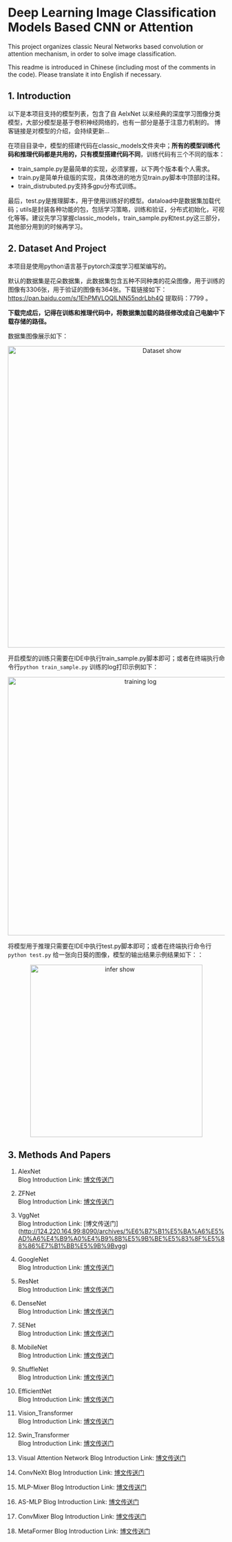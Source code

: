 # Deep Learning Image Classification Models Based CNN or Attention
This project organizes classic Neural Networks based convolution or attention mechanism, in order to solve image classification.

This readme is introduced in Chinese (including most of the comments in the code). Please translate it into English if necessary.

## 1. Introduction

以下是本项目支持的模型列表，包含了自 AelxNet 以来经典的深度学习图像分类模型，大部分模型是基于卷积神经网络的，也有一部分是基于注意力机制的。 博客链接是对模型的介绍，会持续更新...

在项目目录中，模型的搭建代码在classic_models文件夹中；**所有的模型训练代码和推理代码都是共用的，只有模型搭建代码不同**，训练代码有三个不同的版本：
- train_sample.py是最简单的实现，必须掌握，以下两个版本看个人需求。
- train.py是简单升级版的实现，具体改进的地方见train.py脚本中顶部的注释。
- train_distrubuted.py支持多gpu分布式训练。  

最后，test.py是推理脚本，用于使用训练好的模型。dataload中是数据集加载代码；utils是封装各种功能的包，包括学习策略，训练和验证，分布式初始化，可视化等等。建议先学习掌握classic_models，train_sample.py和test.py这三部分，其他部分用到的时候再学习。

## 2. Dataset And Project 
本项目是使用python语言基于pytorch深度学习框架编写的。

默认的数据集是花朵数据集，此数据集包含五种不同种类的花朵图像，用于训练的图像有3306张，用于验证的图像有364张。下载链接如下：https://pan.baidu.com/s/1EhPMVLOQlLNN55ndrLbh4Q 
提取码：7799 。

**下载完成后，记得在训练和推理代码中，将数据集加载的路径修改成自己电脑中下载存储的路径。**

数据集图像展示如下： 
<div align="center">
  <img src="https://user-images.githubusercontent.com/102544244/192847344-958812cc-0988-4fa4-a458-ed842c41b8d2.png"  alt="Dataset show" width="700"/>
</div>
  
 
开启模型的训练只需要在IDE中执行train_sample.py脚本即可；或者在终端执行命令行`python train_sample.py` 训练的log打印示例如下：
<div align="center">
  <img src="https://user-images.githubusercontent.com/102544244/192849338-d7297768-88d4-40f8-83b6-79962ace7fd4.png"  alt="training log" width="600"/>
</div>
 
将模型用于推理只需要在IDE中执行test.py脚本即可；或者在终端执行命令行`python test.py` 给一张向日葵的图像，模型的输出结果示例结果如下：：

<div align="center">
  <img src="https://user-images.githubusercontent.com/102544244/192850216-f9ebf217-97f9-4c87-a5e5-4c1e032f436b.png"  alt="infer show" width="400"/>
</div>
 

## 3. Methods And Papers
1. AlexNet        
Blog Introduction Link: [博文传送门](http://124.220.164.99:8090/archives/%E6%B7%B1%E5%BA%A6%E5%AD%A6%E4%B9%A0%E4%B9%8B%E5%9B%BE%E5%83%8F%E5%88%86%E7%B1%BB%E4%BA%8Calexnet)

2. ZFNet      
Blog Introduction Link: [博文传送门](http://124.220.164.99:8090/archives/%E6%B7%B1%E5%BA%A6%E5%AD%A6%E4%B9%A0%E4%B9%8B%E5%9B%BE%E5%83%8F%E5%88%86%E7%B1%BB%E4%B8%89zfnet)

3. VggNet  
Blog Introduction Link: [博文传送门]
(http://124.220.164.99:8090/archives/%E6%B7%B1%E5%BA%A6%E5%AD%A6%E4%B9%A0%E4%B9%8B%E5%9B%BE%E5%83%8F%E5%88%86%E7%B1%BB%E5%9B%9Bvgg)

4. GoogleNet  
Blog Introduction Link: [博文传送门](http://124.220.164.99:8090/archives/%E6%B7%B1%E5%BA%A6%E5%AD%A6%E4%B9%A0%E4%B9%8B%E5%9B%BE%E5%83%8F%E5%88%86%E7%B1%BB%E4%BA%94googlenet)

5. ResNet  
Blog Introduction Link: [博文传送门](http://124.220.164.99:8090/archives/%E6%B7%B1%E5%BA%A6%E5%AD%A6%E4%B9%A0%E4%B9%8B%E5%9B%BE%E5%83%8F%E5%88%86%E7%B1%BB%E5%85%ADresnet)

6. DenseNet  
Blog Introduction Link: [博文传送门](http://124.220.164.99:8090/archives/%E6%B7%B1%E5%BA%A6%E5%AD%A6%E4%B9%A0%E4%B9%8B%E5%9B%BE%E5%83%8F%E5%88%86%E7%B1%BB%E4%B8%83densenet)

7. SENet  
Blog Introduction Link: [博文传送门](http://124.220.164.99:8090/archives/%E6%B7%B1%E5%BA%A6%E5%AD%A6%E4%B9%A0%E4%B9%8B%E5%9B%BE%E5%83%8F%E5%88%86%E7%B1%BB%E5%85%ABsenet)

8. MobileNet  
Blog Introduction Link: [博文传送门](http://124.220.164.99:8090/archives/%E6%B7%B1%E5%BA%A6%E5%AD%A6%E4%B9%A0%E4%B9%8B%E5%9B%BE%E5%83%8F%E5%88%86%E7%B1%BB%E4%B9%9Dmobilenet%E7%B3%BB%E5%88%97v1v1v3)

9. ShuffleNet  
Blog Introduction Link: [博文传送门](http://124.220.164.99:8090/archives/%E6%B7%B1%E5%BA%A6%E5%AD%A6%E4%B9%A0%E4%B9%8B%E5%9B%BE%E5%83%8F%E5%88%86%E7%B1%BB%E5%8D%81shufflenet%E7%B3%BB%E5%88%97v1v2)

10. EfficientNet  
Blog Introduction Link:  [博文传送门](http://124.220.164.99:8090/archives/%E6%B7%B1%E5%BA%A6%E5%AD%A6%E4%B9%A0%E4%B9%8B%E5%9B%BE%E5%83%8F%E5%88%86%E7%B1%BB%E5%8D%81%E4%B8%80eifficientnet%E7%B3%BB%E5%88%97%E7%B3%BB%E5%88%97v1v2)

11. Vision_Transformer  
Blog Introduction Link:  [博文传送门](http://124.220.164.99:8090/archives/%E6%B7%B1%E5%BA%A6%E5%AD%A6%E4%B9%A0%E4%B9%8B%E5%9B%BE%E5%83%8F%E5%88%86%E7%B1%BB%E5%8D%81%E4%BA%8Cvisiontransformer)

12. Swin_Transformer  
Blog Introduction Link:  [博文传送门](http://124.220.164.99:8090/archives/%E6%B7%B1%E5%BA%A6%E5%AD%A6%E4%B9%A0%E4%B9%8B%E5%9B%BE%E5%83%8F%E5%88%86%E7%B1%BB%E5%8D%81%E4%B8%89swintransformer)

13. Visual Attention Network 
Blog Introduction Link:  [博文传送门](http://124.220.164.99:8090/archives/%E6%B7%B1%E5%BA%A6%E5%AD%A6%E4%B9%A0%E4%B9%8B%E5%9B%BE%E5%83%8F%E5%88%86%E7%B1%BB%E5%8D%81%E4%BA%8Cvisiontransformer)

14. ConvNeXt
Blog Introduction Link:  [博文传送门](http://124.220.164.99:8090/archives/%E6%B7%B1%E5%BA%A6%E5%AD%A6%E4%B9%A0%E4%B9%8B%E5%9B%BE%E5%83%8F%E5%88%86%E7%B1%BB%E5%8D%81%E4%BA%94convnext)

15. MLP-Mixer
Blog Introduction Link:  [博文传送门](http://124.220.164.99:8090/archives/%E6%B7%B1%E5%BA%A6%E5%AD%A6%E4%B9%A0%E4%B9%8B%E5%9B%BE%E5%83%8F%E5%88%86%E7%B1%BB%E5%8D%81%E5%85%ADmlp-mixer)

16. AS-MLP
Blog Introduction Link:  [博文传送门](http://124.220.164.99:8090/archives/%E6%B7%B1%E5%BA%A6%E5%AD%A6%E4%B9%A0%E4%B9%8B%E5%9B%BE%E5%83%8F%E5%88%86%E7%B1%BB%E5%8D%81%E4%B8%83as-mlp)

17. ConvMixer
Blog Introduction Link:  [博文传送门](http://124.220.164.99:8090/archives/%E6%B7%B1%E5%BA%A6%E5%AD%A6%E4%B9%A0%E4%B9%8B%E5%9B%BE%E5%83%8F%E5%88%86%E7%B1%BB%E5%8D%81%E5%85%ABconvmixer)

18. MetaFormer
Blog Introduction Link:  [博文传送门](http://124.220.164.99:8090/archives/%E6%B7%B1%E5%BA%A6%E5%AD%A6%E4%B9%A0%E4%B9%8B%E5%9B%BE%E5%83%8F%E5%88%86%E7%B1%BB%E5%8D%81%E4%B9%9Dmetaformer)
